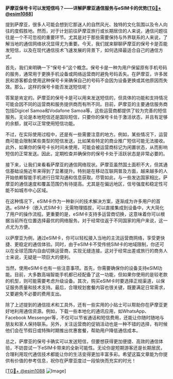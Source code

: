 **萨摩亚保号卡可以发短信吗？——详解萨摩亚通信服务与eSIM卡的优势[[TG💪+ @esim1088](https://t.me/s/esim1088)]**

提到萨摩亚，很多人可能会想到它那迷人的自然风光、独特的文化氛围以及令人向往的度假胜地。然而，对于计划前往萨摩亚旅行或长期居住的人来说，通信问题往往是一个不可忽视的重要环节。尤其是对于那些需要保持与外界联系的人来说，了解当地的通信网络状况显得尤为重要。今天，我们就来聊聊萨摩亚的保号卡是否能发短信，以及在现代通信技术飞速发展的背景下，如何选择最适合自己的通信方式。

首先，我们来明确一下“保号卡”这个概念。保号卡是一种为用户保留原有手机号码的服务，通常用于更换手机设备或网络运营商时避免号码丢失。在萨摩亚，许多居民和游客都会使用这种保号卡来确保自己的号码不会因为设备更换或其他原因而失效。那么，这样的保号卡能否发送短信呢？

答案是肯定的。萨摩亚的保号卡是可以用来发送短信的，但具体的功能和支持情况可能会因不同的运营商和服务提供商而有所不同。目前，萨摩亚的主要通信服务商包括Digicel Samoa和Vodafone Samoa等，这些运营商都提供了较为完善的短信服务。无论是本地短信还是国际短信，只要你的保号卡处于激活状态，并且有足够的余额，就可以正常使用短信功能。

不过，在实际使用过程中，还是有一些需要注意的地方。例如，某些情况下，运营商可能会限制某些类型的短信发送，比如某些特定的商业推广短信可能无法接收。此外，如果你的保号卡长时间未使用，可能会被运营商标记为闲置状态，从而影响短信的正常发送。因此，定期检查并确保你的保号卡处于活跃状态是非常必要的。

接下来，让我们来看看萨摩亚的通信网络现状。萨摩亚虽然国土面积不大，但其通信基础设施近年来得到了显著提升。特别是在移动互联网普及方面，越来越多的人开始依赖智能手机进行日常沟通和信息获取。尽管如此，与一些发达国家相比，萨摩亚的通信速度和覆盖范围仍有待提高。尤其是在偏远地区，信号强度和稳定性可能不如城市中心区域。

在这种情况下，eSIM卡作为一种新兴的技术解决方案，逐渐成为许多用户的首选。eSIM卡（嵌入式SIM卡）无需物理插拔，可以直接集成到设备中，大大简化了用户的操作流程。更重要的是，eSIM卡支持多运营商切换，这意味着你可以根据当前所在位置选择最优的网络服务。对于经常往返于不同国家的用户来说，这一点尤为方便。

以萨摩亚为例，通过eSIM卡，你可以轻松接入当地的主流运营商网络，享受更快捷、更稳定的通信体验。同时，由于eSIM卡不受传统SIM卡的地域限制，你还可以在全球范围内自由切换运营商，实现无缝连接。这对于经常出差或旅行的商务人士来说，无疑是一项巨大的便利。

当然，使用eSIM卡也有一些注意事项。首先，你需要确保你的设备支持eSIM功能。目前，大多数高端智能手机都已经配备了这一功能，但如果你使用的是较老款的机型，则可能需要考虑升级设备。其次，购买eSIM卡时要选择正规渠道，以保证服务质量和技术支持。最后，合理规划套餐内容也很关键，既要满足日常需求，又要避免不必要的费用支出。

除了上述提到的通信技术和工具外，还有一些实用的小贴士可以帮助你在萨摩亚更好地利用通信资源。例如，下载一些本地化的通讯应用，如WhatsApp、Facebook Messenger等，不仅可以节省通话和短信费用，还能让你随时随地与朋友和家人保持联系。另外，关注运营商的促销活动也是一种不错的选择，有时候他们会在节假日或特殊时期推出优惠套餐，帮助用户降低通信成本。

总之，萨摩亚的保号卡确实可以发送短信，但要想获得更加便捷、高效的通信体验，不妨尝试一下eSIM卡带来的全新可能性。无论你是短期游客还是长期居民，合理利用现代通信技术都能让你的生活变得更加丰富多彩。希望这篇文章能为你提供有价值的参考信息，祝你在萨摩亚度过一段愉快而充实的时光！

[[TG💪+ @esim1088](https://t.me/s/esim1088) ![Image](https://i.postimg.cc/4NQfJmqS/Snipaste-2025-05-13-00-14-12.png)]